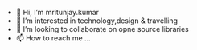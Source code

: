 - 👋 Hi, I’m mritunjay.kumar
- 👀 I’m interested in technology,design & travelling
- 💞️ I’m looking to collaborate on opne source libraries
- 📫 How to reach me ...

<!---
mritunjaykumar87/mritunjaykumar87 is a ✨ special ✨ repository because its `README.md` (this file) appears on your GitHub profile.
You can click the Preview link to take a look at your changes.
--->
